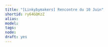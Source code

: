 ```yaml
---
title: "[Linkybymakers] Rencontre du 10 Juin"
shortid: ry64GQKzZ
alias: 
model: 
tags: 
node: 
draft: yes
--- 
```

 